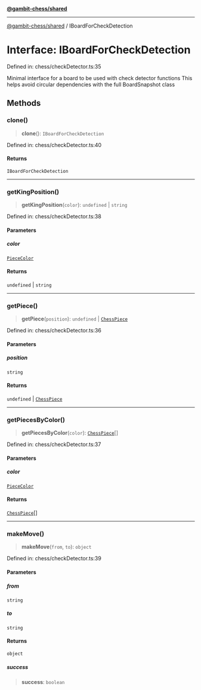 [**@gambit-chess/shared**](../README.md)

***

[@gambit-chess/shared](../globals.md) / IBoardForCheckDetection

# Interface: IBoardForCheckDetection

Defined in: chess/checkDetector.ts:35

Minimal interface for a board to be used with check detector functions
This helps avoid circular dependencies with the full BoardSnapshot class

## Methods

### clone()

> **clone**(): `IBoardForCheckDetection`

Defined in: chess/checkDetector.ts:40

#### Returns

`IBoardForCheckDetection`

***

### getKingPosition()

> **getKingPosition**(`color`): `undefined` \| `string`

Defined in: chess/checkDetector.ts:38

#### Parameters

##### color

[`PieceColor`](../type-aliases/PieceColor.md)

#### Returns

`undefined` \| `string`

***

### getPiece()

> **getPiece**(`position`): `undefined` \| [`ChessPiece`](ChessPiece.md)

Defined in: chess/checkDetector.ts:36

#### Parameters

##### position

`string`

#### Returns

`undefined` \| [`ChessPiece`](ChessPiece.md)

***

### getPiecesByColor()

> **getPiecesByColor**(`color`): [`ChessPiece`](ChessPiece.md)[]

Defined in: chess/checkDetector.ts:37

#### Parameters

##### color

[`PieceColor`](../type-aliases/PieceColor.md)

#### Returns

[`ChessPiece`](ChessPiece.md)[]

***

### makeMove()

> **makeMove**(`from`, `to`): `object`

Defined in: chess/checkDetector.ts:39

#### Parameters

##### from

`string`

##### to

`string`

#### Returns

`object`

##### success

> **success**: `boolean`
